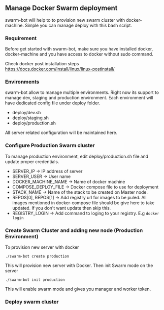 ## Manage Docker Swarm deployment 

swarm-bot will help to to provision new swarm cluster with docker-machine.  Simple you can manage deploy with this bash script.

### Requirement
Before get started with swarm-bot, make sure you have installed docker, docker-machine and you have access to docker without sudo command.

Check docker post installation steps https://docs.docker.com/install/linux/linux-postinstall/

### Environments

swarm-bot allow to manage multiple environments. Right now its support to manage dev, staging and production environment.  Each environment will have dedicated config file under deploy folder.

* deploy/dev.sh
* deploy/staging.sh
* deploy/production.sh 

All server related configuration will be maintained here.


### Configure Production Swarm cluster

To manage production environment, edit deploy/production.sh file and update proper credentials.

* SERVER_IP -> IP address of server
* SERVER_USER -> User name 
* DOCKER_MACHINE_NAME -> Name of docker machine
* COMPOSE_DEPLOY_FILE -> Docker compose file to use for deployment
* STACK_NAME -> Name of the stack to be created on Master node.
* REPOS[0], REPOS[1] -> Add registry url for images to be puled. All images mentioned in docker-compose file should be give here to take updated.  If you don't want update then skip this.
* REGISTRY_LOGIN -> Add command to loging to your registry.  E.g ``` docker login ```

 ### Create Swarm Cluster and adding  new node (Production Environment)
 
 To provision new server with docker
 
 ``` ./swarm-bot create production ```
 
 This will provision new server with Docker.  Then init Swarm mode on the server
 
 ``` ./swarm-bot init production ```
 
 This will enable swarm mode and gives you manager and worker token.
 
 ### Deploy swarm cluster
 
 ``` ./swarm-bot deploy production
 
 
